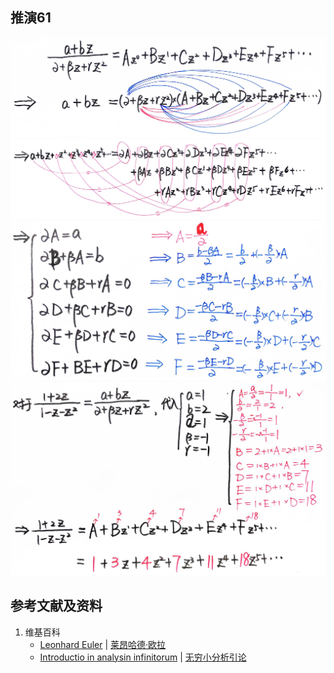 ## 推演61

![](/images/无穷级数/欧拉的无穷分析引论中典型的推演实验/章4/推演61/61-1.jpg)
![](/images/无穷级数/欧拉的无穷分析引论中典型的推演实验/章4/推演61/61-2.jpg)
![](/images/无穷级数/欧拉的无穷分析引论中典型的推演实验/章4/推演61/61-3.jpg)
![](/images/无穷级数/欧拉的无穷分析引论中典型的推演实验/章4/推演61/61-4.jpg)

## 参考文献及资料

1. 维基百科
	- [Leonhard Euler](https://en.wikipedia.org/wiki/Leonhard_Euler) | [莱昂哈德·欧拉](https://zh.wikipedia.org/wiki/%E8%90%8A%E6%98%82%E5%93%88%E5%BE%B7%C2%B7%E6%AD%90%E6%8B%89) 
	- [Introductio in analysin infinitorum](https://en.wikipedia.org/wiki/Introductio_in_analysin_infinitorum) | [无穷小分析引论](https://zh.wikipedia.org/wiki/%E6%97%A0%E7%A9%B7%E5%B0%8F%E5%88%86%E6%9E%90%E5%BC%95%E8%AE%BA) 




